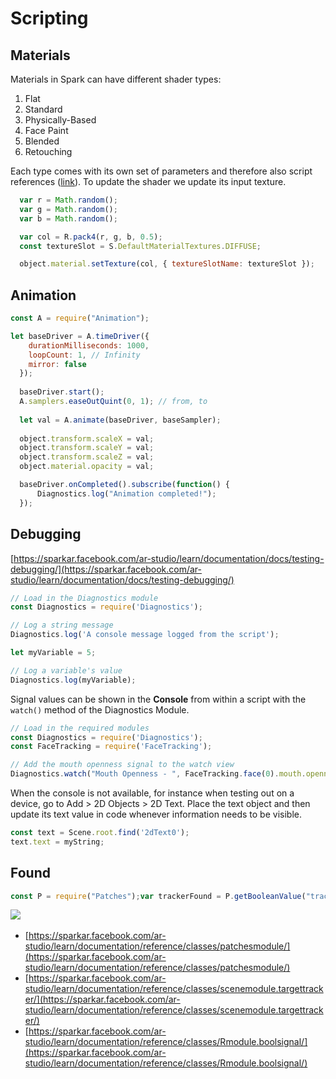 # Scripting

## Materials

Materials in Spark can have different shader types:

1. Flat
2. Standard
3. Physically-Based
4. Face Paint
5. Blended
6. Retouching

Each type comes with its own set of parameters and therefore also script references \([link](https://sparkar.facebook.com/ar-studio/learn/documentation/reference/classes/shadersmodule)\). To update the shader we update its input texture.

```javascript
  var r = Math.random();
  var g = Math.random();
  var b = Math.random();

  var col = R.pack4(r, g, b, 0.5);
  const textureSlot = S.DefaultMaterialTextures.DIFFUSE;

  object.material.setTexture(col, { textureSlotName: textureSlot });
```

## Animation

```javascript
const A = require("Animation");

let baseDriver = A.timeDriver({
    durationMilliseconds: 1000,
    loopCount: 1, // Infinity
    mirror: false
  });
  
  baseDriver.start();
  A.samplers.easeOutQuint(0, 1); // from, to
  
  let val = A.animate(baseDriver, baseSampler);
  
  object.transform.scaleX = val;
  object.transform.scaleY = val;
  object.transform.scaleZ = val;
  object.material.opacity = val;

  baseDriver.onCompleted().subscribe(function() {
      Diagnostics.log("Animation completed!");
  });
```

## Debugging

[https://sparkar.facebook.com/ar-studio/learn/documentation/docs/testing-debugging/](https://sparkar.facebook.com/ar-studio/learn/documentation/docs/testing-debugging/)

```javascript
// Load in the Diagnostics module
const Diagnostics = require('Diagnostics');

// Log a string message  
Diagnostics.log('A console message logged from the script');

let myVariable = 5;

// Log a variable's value  
Diagnostics.log(myVariable);
```

Signal values can be shown in the **Console** from within a script with the `watch()` method of the Diagnostics Module.

```javascript
// Load in the required modules
const Diagnostics = require('Diagnostics');
const FaceTracking = require('FaceTracking');

// Add the mouth openness signal to the watch view
Diagnostics.watch("Mouth Openness - ", FaceTracking.face(0).mouth.openness);
```

When the console is not available, for instance when testing out on a device, go to Add &gt; 2D Objects &gt; 2D Text. Place the text object and then update its text value in code whenever information needs to be visible.

```javascript
const text = Scene.root.find('2dText0');
text.text = myString;
```

## Found <a id="found"></a>

```javascript
const P = require("Patches");var trackerFound = P.getBooleanValue("trackerFound");​trackerFound.monitor().subscribe(function(e) {  Diagnostics.log(e.newValue);});
```

​![](https://gblobscdn.gitbook.com/assets%2F-LFNtKzfzIWfc8anmKip%2F-LyP-9m0nmOnArbAayXd%2F-LyQ4rc-__ZxaYIZdHku%2Fspark-tracker.png?alt=media&token=fefd47da-3d7d-4d4e-863d-07831cbea332)

* ​[https://sparkar.facebook.com/ar-studio/learn/documentation/reference/classes/patchesmodule/](https://sparkar.facebook.com/ar-studio/learn/documentation/reference/classes/patchesmodule/)​
* ​[https://sparkar.facebook.com/ar-studio/learn/documentation/reference/classes/scenemodule.targettracker/](https://sparkar.facebook.com/ar-studio/learn/documentation/reference/classes/scenemodule.targettracker/)​
* ​[https://sparkar.facebook.com/ar-studio/learn/documentation/reference/classes/Rmodule.boolsignal/](https://sparkar.facebook.com/ar-studio/learn/documentation/reference/classes/Rmodule.boolsignal/)​

